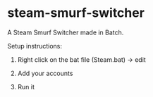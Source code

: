 # steam-smurf-switcher
A Steam Smurf Switcher made in Batch.

Setup instructions:
1. Right click on the bat file (Steam.bat) -> edit

2. Add your accounts

3. Run it
